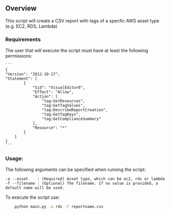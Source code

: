 ## Overview

This script will create a CSV report with tags of a specfic AWS asset type (e.g. EC2, RDS, Lambda)

### Requirements 

The user that will execute the script must have at least the following permissions:

    ```
    {
    "Version": "2012-10-17",
    "Statement": [
            {
                "Sid": "VisualEditor0",
                "Effect": "Allow",
                "Action": [
                    "tag:GetResources",
                    "tag:GetTagValues",
                    "tag:DescribeReportCreation",
                    "tag:GetTagKeys",
                    "tag:GetComplianceSummary"
                ],
                "Resource": "*"
            }
        ]
    }
    ```


### Usage:

The following arguments can be specified when running the script: 

    -a --asset    : (Required) Asset type, which can be ec2, rds or lambda
    -f --filename : (Optional) The filename. If no value is provided, a default name will be used. 

To execute the script use: 

```bash
    python main.py -a rds -f reportname.csv
```


